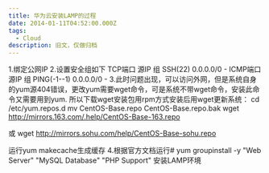 ```yaml
---
title: 华为云安装LAMP的过程
date: 2014-01-11T04:52:00.000Z
tags:
  - Cloud
description: 旧文，仅做归档
---
```

1.绑定公网IP
2.设置安全组如下
TCP端口	源IP	组
SSH(22)	0.0.0.0/0	-
ICMP端口	源IP	组
PING(-1--1)	0.0.0.0/0	-
3.此时问题出现，可以访问外网，但是系统自身的yum源404错误，更改yum需要wget命令，可是系统不带wget命令，安装此命令又需要用到yum.
所以下载wget安装包用rpm方式安装后用wget更新系统：
cd /etc/yum.repos.d
mv CentOS-Base.repo CentOS-Base.repo.bak
wget http://mirrors.163.com/.help/CentOS-Base-163.repo

或
wget http://mirrors.sohu.com/help/CentOS-Base-sohu.repo

运行yum makecache生成缓存
4.根据官方文档运行# yum groupinstall -y "Web Server" "MySQL Database" "PHP Support" 安装LAMP环境
